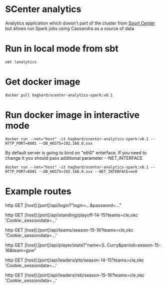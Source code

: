 SCenter analytics
================
Analytics application which doesn't part of the cluster from [Sport Center](https://github.com/haghard/sport-center) but allows run Spark jobs using Cassandra as a source of data

Run in local mode from sbt
=================

`sbt lanalytics`


Get docker image
=================

`docker pull haghard/scenter-analytics-spark:v0.1`


Run docker image in interactive mode
================

`docker run --net="host" -it haghard/scenter-analytics-spark:v0.1 --HTTP_PORT=8001 --DB_HOSTS=192.168.0.xxx` 


By default server is going to bind on "eth0" enterface. If you need to change it you should pass additional parameter --NET_INTERFACE

`docker run --net="host" -it haghard/scenter-analytics-spark:v0.1 --HTTP_PORT=8001 --DB_HOSTS=192.168.0.xxx --NET_INTERFACE=en0`


Example routes
===============

http GET [host]:[port]/api/login?"login=...&password=..."

http GET [host]:[port]/api/standing/playoff-14-15?teams=cle,okc 'Cookie:_sessiondata=...'

http GET [host]:[port]/api/teams/season-15-16?teams=cle,okc 'Cookie:_sessiondata=...'

http GET [host]:[port]/api/player/stats?"name=S. Curry&period=season-15-16&team=gsw"

http GET [host]:[port]/api/leaders/pts/season-14-15?teams=cle,okc 'Cookie:_sessiondata=...' 

http GET [host]:[port]/api/leaders/reb/season-15-16?teams=cle,okc 'Cookie:_sessiondata=...'
